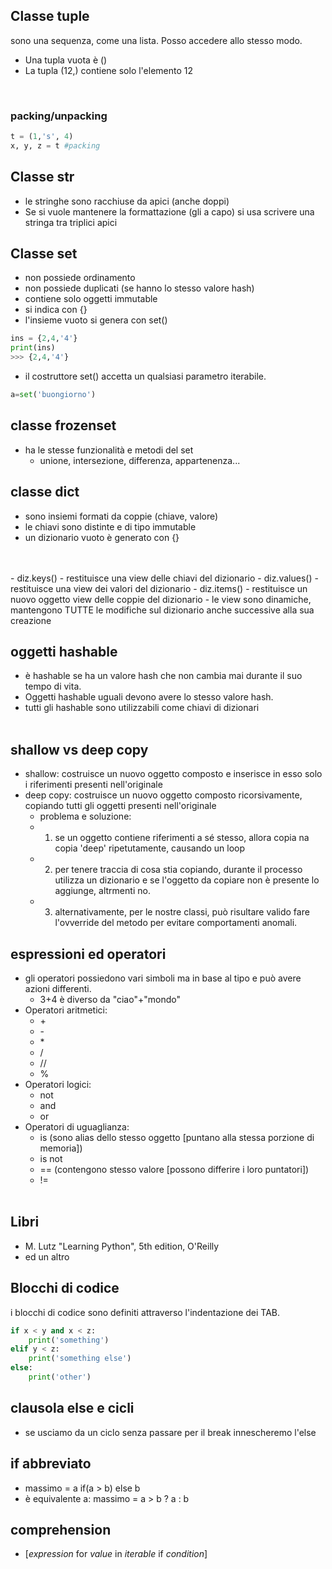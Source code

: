 ## Classe tuple
sono una sequenza, come una lista. Posso accedere allo stesso modo.
- Una tupla vuota è ()
- La tupla (12,) contiene solo l'elemento 12
<br>

### packing/unpacking
```python
t = (1,'s', 4)
x, y, z = t #packing
```
## Classe str
- le stringhe sono racchiuse da apici (anche doppi)
- Se si vuole mantenere la formattazione (gli a capo) si usa scrivere una stringa tra triplici apici

## Classe set
- non possiede ordinamento
- non possiede duplicati (se hanno lo stesso valore hash)
- contiene solo oggetti immutable
- si indica con {}
- l'insieme vuoto si genera con set()
```python
ins = {2,4,'4'}
print(ins)
>>> {2,4,'4'}
```
- il costruttore set() accetta un qualsiasi parametro iterabile.
```python
a=set('buongiorno')
```

## classe frozenset
- ha le stesse funzionalità e metodi del set
  - unione, intersezione, differenza, appartenenza...

## classe dict
- sono insiemi formati da coppie (chiave, valore)
- le chiavi sono distinte e di tipo immutable
- un dizionario vuoto è generato con {}
<br>
<br>
- diz.keys()
  - restituisce una view delle chiavi del dizionario
- diz.values()
  - restituisce una view dei valori del dizionario
- diz.items()
  - restituisce un nuovo oggetto view delle coppie del dizionario
- le view sono dinamiche, mantengono TUTTE le modifiche sul dizionario anche successive alla sua creazione

## oggetti hashable
- è hashable se ha un valore hash che non cambia mai durante il suo tempo di vita.
- Oggetti hashable uguali devono avere lo stesso valore hash.
- tutti gli hashable sono utilizzabili come chiavi di dizionari
<br><br>
## shallow vs deep copy
- shallow: costruisce un nuovo oggetto composto e inserisce in esso solo i riferimenti presenti nell'originale
- deep copy: costruisce un nuovo oggetto composto ricorsivamente, copiando tutti gli oggetti presenti nell'originale
  - problema e soluzione:
  - 1) se un oggetto contiene riferimenti a sé stesso, allora copia na copia 'deep' ripetutamente, causando un loop
  - 2) per tenere traccia di cosa stia copiando, durante il processo utilizza un dizionario e se l'oggetto da copiare non è presente lo aggiunge, altrmenti no.
  - 3) alternativamente, per le nostre classi, può risultare valido fare l'ovverride del metodo per evitare comportamenti anomali.

## espressioni ed operatori
- gli operatori possiedono vari simboli ma in base al tipo e può avere azioni differenti.
  - 3+4 è diverso da "ciao"+"mondo"
- Operatori aritmetici:
  - \+ 
  + \- 
  - \* 
  - /
  - //
  - %
- Operatori logici:
  - not 
  - and
  - or
- Operatori di uguaglianza:
  - is (sono alias dello stesso oggetto [puntano alla stessa porzione di memoria])
  - is not
  - == (contengono stesso valore [possono differire i loro puntatori])
  - !=
<br><br>

## Libri
- M. Lutz "Learning Python", 5th edition, O'Reilly
- ed un altro

## Blocchi di codice
i blocchi di codice sono  definiti attraverso l'indentazione dei TAB.

```python
if x < y and x < z:
    print('something')
elif y < z:
    print('something else')
else:
    print('other')
```

## clausola else e cicli
- se usciamo da un ciclo senza passare per il break innescheremo l'else

## if abbreviato
- massimo = a if(a > b) else b
- è equivalente a: massimo = a > b ? a : b

## comprehension
- [_expression_ for _value_ in _iterable_ if _condition_]
